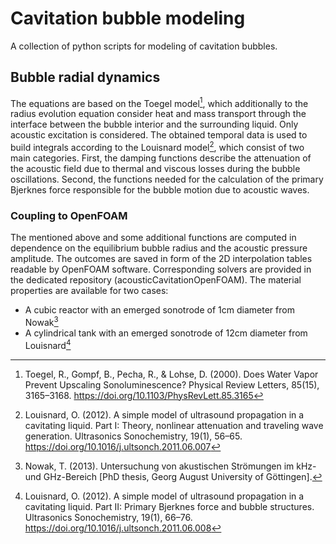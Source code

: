 # Cavitation bubble modeling
A collection of python scripts for modeling of cavitation bubbles.

## Bubble radial dynamics
The equations are based on the Toegel model[^Toegel2000], which additionally to
the radius evolution equation consider heat and mass transport through the
interface between the bubble interior and the surrounding liquid. Only acoustic
excitation is considered. The obtained temporal data is used to build integrals
according to the Louisnard model[^Louisnard2012a], which consist of two main
categories. First, the damping functions describe the attenuation of the
acoustic field due to thermal and viscous losses during the bubble oscillations.
Second, the functions needed for the calculation of the primary Bjerknes force
responsible for the bubble motion due to acoustic waves.

### Coupling to OpenFOAM
The mentioned above and some additional functions are computed in dependence on
the equilibrium bubble radius and the acoustic pressure amplitude. The outcomes
are saved in form of the 2D interpolation tables readable by OpenFOAM software.
Corresponding solvers are provided in the dedicated repository
(acousticCavitationOpenFOAM). The material properties are available for two
cases:
- A cubic reactor with an emerged sonotrode of 1cm diameter from
Nowak[^Nowak2013]
- A cylindrical tank with an emerged sonotrode of 12cm diameter from
Louisnard[^Louisnard2012b]

[^Toegel2000]: Toegel, R., Gompf, B., Pecha, R., & Lohse, D. (2000). Does Water
Vapor Prevent Upscaling Sonoluminescence? Physical Review Letters, 85(15),
3165–3168. https://doi.org/10.1103/PhysRevLett.85.3165

[^Louisnard2012a]: Louisnard, O. (2012). A simple model of ultrasound
propagation in a cavitating liquid. Part I: Theory, nonlinear attenuation and
traveling wave generation. Ultrasonics Sonochemistry, 19(1), 56–65.
https://doi.org/10.1016/j.ultsonch.2011.06.007

[^Nowak2013]: Nowak, T. (2013). Untersuchung von akustischen Strömungen im kHz-
und GHz-Bereich [PhD thesis, Georg August University of Göttingen].

[^Louisnard2012b]: Louisnard, O. (2012). A simple model of ultrasound
propagation in a cavitating liquid. Part II: Primary Bjerknes force and bubble
structures. Ultrasonics Sonochemistry, 19(1), 66–76.
https://doi.org/10.1016/j.ultsonch.2011.06.008
